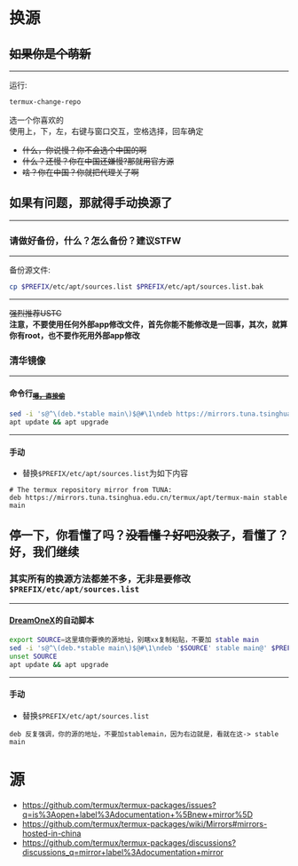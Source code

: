 # 换源
## ~~如果你是个萌新~~
---
运行:
```bash
termux-change-repo
```
选一个你喜欢的<br />
使用上，下，左，右键与窗口交互，空格选择，回车确定
* ~~什么，你说慢？你不会选个中国的啊~~<br />
* ~~什么？还慢？你在中国还嫌慢?那就用官方源~~<br />
* ~~啥？你在中国？你就把代理关了啊~~<br />
## 如果有问题，那就得手动换源了
---
### **请做好备份，什么？怎么备份？建议STFW**
-----
备份源文件:
```bash
cp $PREFIX/etc/apt/sources.list $PREFIX/etc/apt/sources.list.bak
```
-----
~~强烈推荐USTC~~<br />
**注意，不要使用任何外部app修改文件，首先你能不能修改是一回事，其次，就算你有root，也不要作死用外部app修改**
### 清华镜像
-----
#### 命令行<sub>~~[嗯，直接偷](https://mirrors.tuna.tsinghua.edu.cn/help/termux/)~~</sub>
```bash
sed -i 's@^\(deb.*stable main\)$@#\1\ndeb https://mirrors.tuna.tsinghua.edu.cn/termux/apt/termux-main stable main@' $PREFIX/etc/apt/sources.list
apt update && apt upgrade
```
-----
#### 手动
* 替换`$PREFIX/etc/apt/sources.list`为如下内容
```
# The termux repository mirror from TUNA:
deb https://mirrors.tuna.tsinghua.edu.cn/termux/apt/termux-main stable main
```
## 停一下，你看懂了吗？~~没看懂？好吧没救了~~，看懂了？好，我们继续
### 其实所有的换源方法都差不多，无非是要修改`$PREFIX/etc/apt/sources.list`
-----
#### [DreamOneX](https://github.com/dreamonex)的自动脚本
```bash
export SOURCE=这里填你要换的源地址，别瞎xx复制粘贴，不要加 stable main
sed -i 's@^\(deb.*stable main\)$@#\1\ndeb '$SOURCE' stable main@' $PREFIX/etc/apt/sources.list
unset SOURCE
apt update && apt upgrade
```
-----
#### 手动
* 替换`$PREFIX/etc/apt/sources.list`
```
deb 反复强调，你的源的地址，不要加stablemain，因为右边就是，看就在这-> stable main
```
# 源
* https://github.com/termux/termux-packages/issues?q=is%3Aopen+label%3Adocumentation+%5Bnew+mirror%5D
* https://github.com/termux/termux-packages/wiki/Mirrors#mirrors-hosted-in-china
* https://github.com/termux/termux-packages/discussions?discussions_q=mirror+label%3Adocumentation+mirror
